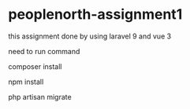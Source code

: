 # peoplenorth-assignment1
 
this assignment done by using laravel 9 and vue 3

need to run command

composer install

npm install

php artisan migrate

